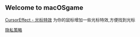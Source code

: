 ## Welcome to macOSgame

[CursorEffect - 光标特效](./CursorEffect) 
为你的鼠标增加一些光标特效,方便找到光标

[隐私策略](./privacy-policy)